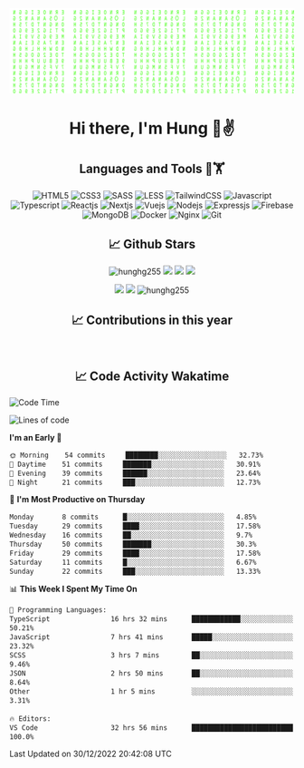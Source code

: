 [![Matrix SVG](https://github.com/hunghg255/hunghg255/blob/master/img/matrix.svg)](https://hunghg255.github.io)
<!-- [![unicorncode_bzb8ey](https://res.cloudinary.com/hunghg255/image/upload/v1647578947/unicorncode_bzb8ey.svg)](https://hunghg255.github.io) -->
<!-- # 👀 Hi stranger! 👋🏻 -->

<h1 align='center'>Hi there, I'm Hung 👋✌</h1>

<h2 align='center'>Languages and Tools 🔧🏋</h2>

<div align='center'>
  <img src="https://img.shields.io/badge/html5-%23E34F26.svg?style=flat-square&logo=html5&logoColor=white" alt="HTML5" />
  <img src="https://img.shields.io/badge/css3-%231572B6.svg?style=flat-square&logo=css3&logoColor=white" alt="CSS3" />
  <img src="https://img.shields.io/badge/SASS-hotpink.svg?style=flat-square&logo=SASS&logoColor=white" alt="SASS" />
  <img src="https://img.shields.io/badge/LESS-%230db7ed.svg?style=flat-square&logo=less&logoColor=white" alt="LESS" />
  <img src="https://img.shields.io/badge/Tailwindcss-%2338B2AC.svg?style=flat-square&logo=tailwind-css&logoColor=white" alt="TailwindCSS" />
  <img src="https://img.shields.io/badge/Javascript-%23323330.svg?style=flat-square&logo=javascript&logoColor=%23F7DF1E" alt="Javascript" />
  <img src="https://img.shields.io/badge/Typescript-%23007ACC.svg?style=flat-square&logo=typescript&logoColor=white" alt="Typescript" />
  <img src="https://img.shields.io/badge/Reactjs-%2320232a.svg?style=flat-square&logo=react&logoColor=%2361DAFB" alt="Reactjs" />
  <img src="https://img.shields.io/badge/Nextjs-black?style=flat-square&logo=next.js&logoColor=white" alt="Nextjs" />
  <img src="https://img.shields.io/badge/Vuejs-%2335495e.svg?style=flat-square&logo=vuedotjs&logoColor=%234FC08D" alt="Vuejs" />
  <img src="https://img.shields.io/badge/Nodejs-6DA55F?style=flat-square&logo=node.js&logoColor=white" alt="Nodejs" />
  <img src="https://img.shields.io/badge/Expressjs-6DA55F?style=flat-square&logo=express&logoColor=white" alt="Expressjs" />
  <img src="https://img.shields.io/badge/Firebase-%23039BE5.svg?style=flat-square&logo=firebase" alt="Firebase" />
  <img src="https://img.shields.io/badge/MongoDB-%234ea94b.svg?style=flat-square&logo=mongodb&logoColor=white" alt="MongoDB" />
  <img src="https://img.shields.io/badge/Docker-%230db7ed.svg?style=flat-square&logo=docker&logoColor=white" alt="Docker" />
  <img src="https://img.shields.io/badge/Nginx-%234ea94b.svg?style=flat-square&logo=nginx&logoColor=white" alt="Nginx" />
  <img src="https://img.shields.io/badge/Git-%23E34F26.svg?style=flat-square&logo=git&logoColor=white" alt="Git" />
</div>

<h2 align='center'> 📈 Github Stars </h2>
<p align="center"> <img src="https://komarev.com/ghpvc/?username=hunghg255&style=flat" alt="hunghg255" />
  <img src="https://shields.io/github/stars/hunghg255">
  <img src="https://img.shields.io/github/followers/hunghg255">
  <img src="https://img.shields.io/static/v1?label=%F0%9F%8C%9F&message=Love%20coding&style=style=flat&color=c80000">
</p>
<div align="center">
 <img src="https://github-readme-stats.vercel.app/api?username=hunghg255&show_icons=true&border_radius=15&count_private=true"/>
  <img src="https://github-readme-stats.vercel.app/api/top-langs/?username=hunghg255&border_radius=15&layout=compact&langs_count=6&count_private=true"/>
  <img 
       src="https://github-readme-streak-stats.herokuapp.com/?user=hunghg255&count_private=true" 
       alt="hunghg255" 
  />
  <h2 align='center'> 📈 Contributions in this year </h2>
  <img src="https://ghchart.rshah.org/F90716/hunghg2505" alt="">
</div>



<h2 align='center'> 📈 Code Activity Wakatime </h2>

<!--START_SECTION:waka-->
![Code Time](http://img.shields.io/badge/Code%20Time-2%2C197%20hrs%204%20mins-blue)

![Lines of code](https://img.shields.io/badge/From%20Hello%20World%20I%27ve%20Written-374%20Thousand%20lines%20of%20code-blue)

**I'm an Early 🐤** 

```text
🌞 Morning    54 commits     ████████░░░░░░░░░░░░░░░░░   32.73% 
🌆 Daytime    51 commits     ███████░░░░░░░░░░░░░░░░░░   30.91% 
🌃 Evening    39 commits     ██████░░░░░░░░░░░░░░░░░░░   23.64% 
🌙 Night      21 commits     ███░░░░░░░░░░░░░░░░░░░░░░   12.73%

```
📅 **I'm Most Productive on Thursday** 

```text
Monday       8 commits      █░░░░░░░░░░░░░░░░░░░░░░░░   4.85% 
Tuesday      29 commits     ████░░░░░░░░░░░░░░░░░░░░░   17.58% 
Wednesday    16 commits     ██░░░░░░░░░░░░░░░░░░░░░░░   9.7% 
Thursday     50 commits     ███████░░░░░░░░░░░░░░░░░░   30.3% 
Friday       29 commits     ████░░░░░░░░░░░░░░░░░░░░░   17.58% 
Saturday     11 commits     █░░░░░░░░░░░░░░░░░░░░░░░░   6.67% 
Sunday       22 commits     ███░░░░░░░░░░░░░░░░░░░░░░   13.33%

```


📊 **This Week I Spent My Time On** 

```text
💬 Programming Languages: 
TypeScript               16 hrs 32 mins      ████████████░░░░░░░░░░░░░   50.21% 
JavaScript               7 hrs 41 mins       █████░░░░░░░░░░░░░░░░░░░░   23.32% 
SCSS                     3 hrs 7 mins        ██░░░░░░░░░░░░░░░░░░░░░░░   9.46% 
JSON                     2 hrs 50 mins       ██░░░░░░░░░░░░░░░░░░░░░░░   8.64% 
Other                    1 hr 5 mins         ░░░░░░░░░░░░░░░░░░░░░░░░░   3.31%

🔥 Editors: 
VS Code                  32 hrs 56 mins      █████████████████████████   100.0%

```


 Last Updated on 30/12/2022 20:42:08 UTC
<!--END_SECTION:waka-->

